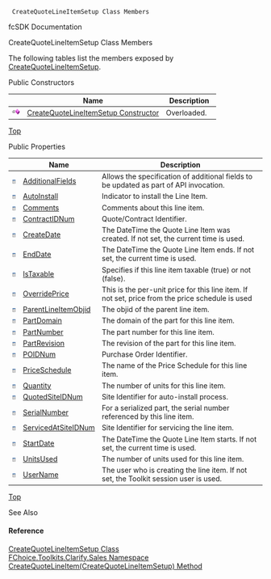 ﻿     CreateQuoteLineItemSetup Class Members                                                   

fcSDK Documentation

CreateQuoteLineItemSetup Class Members

The following tables list the members exposed by [CreateQuoteLineItemSetup](FChoice.Toolkits.Clarify~FChoice.Toolkits.Clarify.Sales.CreateQuoteLineItemSetup.md).

Public Constructors

|   | Name | Description |
| --- | --- | --- |
| ![Public Constructor](dotnetimages/publicConstructor.png) | [CreateQuoteLineItemSetup Constructor](FChoice.Toolkits.Clarify~FChoice.Toolkits.Clarify.Sales.CreateQuoteLineItemSetup~_ctor.md) | Overloaded.    |

[Top](#top)

Public Properties

|   | Name | Description |
| --- | --- | --- |
| ![Public Property](dotnetimages/publicProperty.png) | [AdditionalFields](FChoice.Toolkits.Clarify~FChoice.Toolkits.Clarify.Sales.CreateQuoteLineItemSetup~AdditionalFields.md) | Allows the specification of additional fields to be updated as part of API invocation.   |
| ![Public Property](dotnetimages/publicProperty.png) | [AutoInstall](FChoice.Toolkits.Clarify~FChoice.Toolkits.Clarify.Sales.CreateQuoteLineItemSetup~AutoInstall.md) | Indicator to install the Line Item.   |
| ![Public Property](dotnetimages/publicProperty.png) | [Comments](FChoice.Toolkits.Clarify~FChoice.Toolkits.Clarify.Sales.CreateQuoteLineItemSetup~Comments.md) | Comments about this line item.   |
| ![Public Property](dotnetimages/publicProperty.png) | [ContractIDNum](FChoice.Toolkits.Clarify~FChoice.Toolkits.Clarify.Sales.CreateQuoteLineItemSetup~ContractIDNum.md) | Quote/Contract Identifier.   |
| ![Public Property](dotnetimages/publicProperty.png) | [CreateDate](FChoice.Toolkits.Clarify~FChoice.Toolkits.Clarify.Sales.CreateQuoteLineItemSetup~CreateDate.md) | The DateTime the Quote Line Item was created. If not set, the current time is used.   |
| ![Public Property](dotnetimages/publicProperty.png) | [EndDate](FChoice.Toolkits.Clarify~FChoice.Toolkits.Clarify.Sales.CreateQuoteLineItemSetup~EndDate.md) | The DateTime the Quote Line Item ends. If not set, the current time is used.   |
| ![Public Property](dotnetimages/publicProperty.png) | [IsTaxable](FChoice.Toolkits.Clarify~FChoice.Toolkits.Clarify.Sales.CreateQuoteLineItemSetup~IsTaxable.md) | Specifies if this line item taxable (true) or not (false).   |
| ![Public Property](dotnetimages/publicProperty.png) | [OverridePrice](FChoice.Toolkits.Clarify~FChoice.Toolkits.Clarify.Sales.CreateQuoteLineItemSetup~OverridePrice.md) | This is the per-unit price for this line item. If not set, price from the price schedule is used   |
| ![Public Property](dotnetimages/publicProperty.png) | [ParentLineItemObjid](FChoice.Toolkits.Clarify~FChoice.Toolkits.Clarify.Sales.CreateQuoteLineItemSetup~ParentLineItemObjid.md) | The objid of the parent line item.   |
| ![Public Property](dotnetimages/publicProperty.png) | [PartDomain](FChoice.Toolkits.Clarify~FChoice.Toolkits.Clarify.Sales.CreateQuoteLineItemSetup~PartDomain.md) | The domain of the part for this line item.   |
| ![Public Property](dotnetimages/publicProperty.png) | [PartNumber](FChoice.Toolkits.Clarify~FChoice.Toolkits.Clarify.Sales.CreateQuoteLineItemSetup~PartNumber.md) | The part number for this line item.   |
| ![Public Property](dotnetimages/publicProperty.png) | [PartRevision](FChoice.Toolkits.Clarify~FChoice.Toolkits.Clarify.Sales.CreateQuoteLineItemSetup~PartRevision.md) | The revision of the part for this line item.   |
| ![Public Property](dotnetimages/publicProperty.png) | [POIDNum](FChoice.Toolkits.Clarify~FChoice.Toolkits.Clarify.Sales.CreateQuoteLineItemSetup~POIDNum.md) | Purchase Order Identifier.   |
| ![Public Property](dotnetimages/publicProperty.png) | [PriceSchedule](FChoice.Toolkits.Clarify~FChoice.Toolkits.Clarify.Sales.CreateQuoteLineItemSetup~PriceSchedule.md) | The name of the Price Schedule for this line item.   |
| ![Public Property](dotnetimages/publicProperty.png) | [Quantity](FChoice.Toolkits.Clarify~FChoice.Toolkits.Clarify.Sales.CreateQuoteLineItemSetup~Quantity.md) | The number of units for this line item.   |
| ![Public Property](dotnetimages/publicProperty.png) | [QuotedSiteIDNum](FChoice.Toolkits.Clarify~FChoice.Toolkits.Clarify.Sales.CreateQuoteLineItemSetup~QuotedSiteIDNum.md) | Site Identifier for auto-install process.   |
| ![Public Property](dotnetimages/publicProperty.png) | [SerialNumber](FChoice.Toolkits.Clarify~FChoice.Toolkits.Clarify.Sales.CreateQuoteLineItemSetup~SerialNumber.md) | For a serialized part, the serial number referenced by this line item.   |
| ![Public Property](dotnetimages/publicProperty.png) | [ServicedAtSiteIDNum](FChoice.Toolkits.Clarify~FChoice.Toolkits.Clarify.Sales.CreateQuoteLineItemSetup~ServicedAtSiteIDNum.md) | Site Identifier for servicing the line item.   |
| ![Public Property](dotnetimages/publicProperty.png) | [StartDate](FChoice.Toolkits.Clarify~FChoice.Toolkits.Clarify.Sales.CreateQuoteLineItemSetup~StartDate.md) | The DateTime the Quote Line Item starts. If not set, the current time is used.   |
| ![Public Property](dotnetimages/publicProperty.png) | [UnitsUsed](FChoice.Toolkits.Clarify~FChoice.Toolkits.Clarify.Sales.CreateQuoteLineItemSetup~UnitsUsed.md) | The number of units used for this line item.   |
| ![Public Property](dotnetimages/publicProperty.png) | [UserName](FChoice.Toolkits.Clarify~FChoice.Toolkits.Clarify.Sales.CreateQuoteLineItemSetup~UserName.md) | The user who is creating the line item. If not set, the Toolkit session user is used.   |

[Top](#top)

See Also

#### Reference

[CreateQuoteLineItemSetup Class](FChoice.Toolkits.Clarify~FChoice.Toolkits.Clarify.Sales.CreateQuoteLineItemSetup.md)  
[FChoice.Toolkits.Clarify.Sales Namespace](FChoice.Toolkits.Clarify~FChoice.Toolkits.Clarify.Sales_namespace.md)  
[CreateQuoteLineItem(CreateQuoteLineItemSetup) Method](FChoice.Toolkits.Clarify~FChoice.Toolkits.Clarify.Sales.SalesToolkit~CreateQuoteLineItem(CreateQuoteLineItemSetup).md)